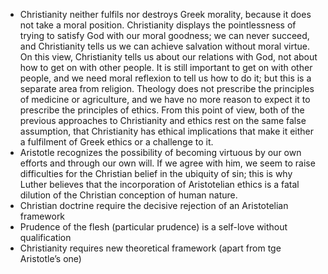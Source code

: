 - Christianity neither fulfils nor destroys Greek morality, because it does not take a moral position. Christianity displays the pointlessness of trying to satisfy God with our moral goodness; we can never succeed, and Christianity tells us we can achieve salvation without moral virtue. On this view, Christianity tells us about our relations with God, not about how to get on with other people. It is still important to get on with other people, and we need moral reflexion to tell us how to do it; but this is a separate area from religion. Theology does not prescribe the principles of medicine or agriculture, and we have no more reason to expect it to prescribe the principles of ethics. From this point of view, both of the previous approaches to Christianity and ethics rest on the same false assumption, that Christianity has ethical implications that make it either a fulfilment of Greek ethics or a challenge to it.
- Aristotle recognizes the possibility of becoming virtuous by our own efforts and through our own will. If we agree with him, we seem to raise difficulties for the Christian belief in the ubiquity of sin; this is why Luther believes that the incorporation of Aristotelian ethics is a fatal dilution of the Christian conception of human nature.
- Christian doctrine require the decisive rejection of an Aristotelian framework
- Prudence of the flesh (particular prudence) is a self-love without qualification
- Christianity requires new theoretical framework (apart from tge Aristotle’s one) 